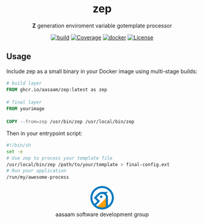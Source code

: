 <div align="center">
  <h1>
    zep
  </h1>
  <p>
    <strong>Z</strong> generation enviroment variable gotemplate processor
  </p>
  <p>
    <a href="https://github.com/aasaam/zep/actions/workflows/build.yml" target="_blank"><img src="https://github.com/aasaam/zep/actions/workflows/build.yml/badge.svg" alt="build" /></a>
    <a href="https://codecov.io/gh/aasaam/zep" target="_blank"><img src="https://codecov.io/gh/aasaam/zep/branch/main/graph/badge.svg" alt="Coverage" /></a>
    <a href="https://hub.docker.com/r/aasaam/zep" target="_blank"><img src="https://img.shields.io/docker/image-size/aasaam/zep?label=docker%20image" alt="docker" /></a>
    <a href="https://github.com/aasaam/zep/blob/master/LICENSE"><img alt="License" src="https://img.shields.io/github/license/aasaam/zep"></a>
  </p>
</div>

## Usage

Include zep as a small binary in your Docker image using multi-stage builds:

```Dockerfile
# build layer
FROM ghcr.io/aasaam/zep:latest as zep

# final layer
FROM yourimage

COPY --from=zep /usr/bin/zep /usr/local/bin/zep
```

Then in your entrypoint script:

```sh
#!/bin/sh
set -e
# Use zep to process your template file
/usr/local/bin/zep /path/to/your/template > final-config.ext
# Run your application
/run/my/awesome-process
```

<div>
  <p align="center">
    <a href="https://aasaam.com" title="aasaam software development group">
      <img alt="aasaam software development group" width="64" src="https://raw.githubusercontent.com/aasaam/information/master/logo/aasaam.svg">
    </a>
    <br />
    aasaam software development group
  </p>
</div>
